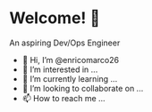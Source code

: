 <h1>Welcome! 👋</h1>

An aspiring Dev/Ops Engineer

- 👋 Hi, I’m @enricomarco26
- 👀 I’m interested in ...
- 🌱 I’m currently learning ...
- 💞️ I’m looking to collaborate on ...
- 📫 How to reach me ...

<!---
enricomarco26/enricomarco26 is a ✨ special ✨ repository because its `README.md` (this file) appears on your GitHub profile.
You can click the Preview link to take a look at your changes.
--->

